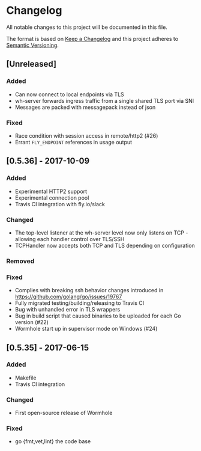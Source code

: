 # Changelog
All notable changes to this project will be documented in this file.

The format is based on [Keep a Changelog](http://keepachangelog.com/)
and this project adheres to [Semantic Versioning](http://semver.org/).

## [Unreleased]
### Added

* Can now connect to local endpoints via TLS
* wh-server forwards ingress traffic from a single shared TLS port via SNI
* Messages are packed with messagepack instead of json

### Fixed
* Race condition with session access in remote/http2 (#26)
* Errant `FLY_ENDPOINT` references in usage output



## [0.5.36] - 2017-10-09
### Added
* Experimental HTTP2 support
* Experimental connection pool
* Travis CI integration with fly.io/slack

### Changed
* The top-level listener at the wh-server level now only listens on TCP - allowing each handler control over TLS/SSH
* TCPHandler now accepts both TCP and TLS depending on configuration

### Removed

### Fixed
* Complies with breaking ssh behavior changes introduced in https://github.com/golang/go/issues/19767
* Fully migrated testing/building/releasing to Travis CI
* Bug with unhandled error in TLS wrappers
* Bug in build script that caused binaries to be uploaded for each Go version (#22)
* Wormhole start up in supervisor mode on Windows (#24)


## [0.5.35] - 2017-06-15
### Added
- Makefile
- Travis CI integration

### Changed
- First open-source release of Wormhole

### Fixed
- go {fmt,vet,lint} the code base
